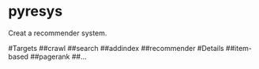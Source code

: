 pyresys
=======

Creat a recommender system.

#Targets
	##crawl
	##search
	##addindex
	##recommender
#Details
	##item-based
	##pagerank
	##...

